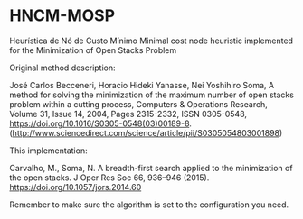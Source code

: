 # HNCM-MOSP
Heurística de Nó de Custo Mínimo
Minimal cost node heuristic implemented for the Minimization of Open Stacks Problem

Original method description:

José Carlos Becceneri, Horacio Hideki Yanasse, Nei Yoshihiro Soma,
A method for solving the minimization of the maximum number of open stacks problem within a cutting process,
Computers & Operations Research,
Volume 31, Issue 14,
2004,
Pages 2315-2332,
ISSN 0305-0548,
https://doi.org/10.1016/S0305-0548(03)00189-8.
(http://www.sciencedirect.com/science/article/pii/S0305054803001898)

This implementation:

 Carvalho, M., Soma, N. 
 A breadth-first search applied to the minimization of the open stacks. 
 J Oper Res Soc 66, 936–946 (2015). 
 https://doi.org/10.1057/jors.2014.60

 Remember to make sure the algorithm is set to the configuration you need.

